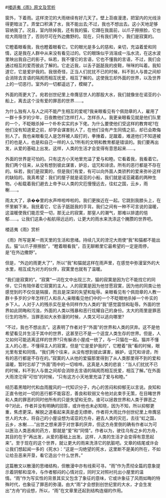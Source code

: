 #[楼适夷《雨》原文及赏析](https://www.vrrw.net/wx/8922.html)

窗外，下着雨。这样滂沱的大雨继续有好几天了。壁上苔痕漫漶，把室内的光线涂得更暗淡了。弄堂口积满了水，我不能出去;不过，我也不想出去。这小天地足够容纳我了。况且，室内除掉我，还有我的猫，它蹲在我面前，以爪子擦擦脸，它也给大雨阻住了，否则尽可在外边撒野的。现在，只有我们两个，我们是寂寞的。

它瞪着眼看我，我也瞪着眼看它。它的眼光是多么的慈和，亲切，充溢着爱和同情，这是我在人群中从来没有看见过的。它的眼珠似乎消溶成一泓水流，在这水波里映出我自己的影子。纵若，我不懂它的言语，它也不懂我的言语，不过，我们会通过相互的爱而彼此了解的。它走近我，以舌子舐舐我的皮鞋，咪咪的叫着。我知道它，它是爱护我的。我很奇怪，正当人们扰扰不已的时候，料不到人与兽之间却会消除去言语的隔阂而相互抚爱，相互了解的。这使我忘却外面的世界，以及世界上的一切恶行。室外的一切都遥远了，模糊了。

外面的雨更大了。宛若创世纪里上帝膺惩世人的那股大水，我们就像坐在诺亚的小船上，离去这个没有爱的罪恶的世界……。



为什么独有人与人之间不能产生相互的爱呢?我亲眼看见有个佩勋章的人，雇用了一群十多岁的少年，日夜教他们怎样打人，怎样杀人。我更亲眼看见就是他们队里的一个，不眨眼杀掉一个朴朴实实的乡下佬。为什么要使他们受这样的教育呢?在他们没有知道爱之前，却学会谋害别人了，在他们没有产生同情之前，却已会欺侮别人了。我也亲眼看见人是怎样被人殴打的，拳捶着，足蹴着，难道他们不知道被打的也是人，也是和自己一样的人么?所有的文明和教育都是错误的。我们要再出发，从爱的基础上出发。这样，人类的生活才会变得有意思起来……。

外面的世界是可怕的。只有这方小天地里充溢了爱与和睦。它看着我，我看着它。我们两个往来，从没有想到彼此谋害，妒忌，诅咒和诽谤。所有的恶行都是不存在的。纵若，我们是寂寞的，但是我们有爱，有可以向外面人类骄矜的爱来弥补这样的缺陷的。我真希望：我们的屋子就是诺亚的小船，我们就是诺亚藏着的两种生物。小船载着我们避去上帝予以人类的灾厄慢慢远去，往虹之国，云乡，雨榭……。

雨太大了，承��里的水声哗啦哗啦的。我们更挨近在一起。它跳到我膝头上，在怀里躺下来。我抚着它，它舌子舐舐我的手背。我们之间有一种不可言说的温暖，这温暖使我们能忍受一切，那无止的寂寞，那窒人的潮气，那难以排遣的悒郁……。让我们这条小船航得远远的，让更大的雨水来洗涤这个腌臜的世界吧。

楼适夷《雨》赏析

《雨》所写是某一雨天里的生活和思绪。持续几天的滂沱大雨使“我”和猫都不能出去。猫“以爪子擦擦脸”，“瞪着眼看我”，百无聊赖里它最希望的一定是雨停，是“在外边撒野”。

但是，“外边的雨更大了”，所以“我”和猫就这样在雨声里，在感觉中弥漫室外的大水里，相互成为对方的伙伴，寂寞里也就有了温暖。

“我们是寂寞的”。“寂寞”一词在文中出现三次，猫的寂寞是因为它不能找它的同伴，它只有陪伴着它寂寞的主人。人的寂寞是因为他甘愿寂寞，因为他的同类让他感觉到的不仅仅是隔膜，而且是深深的失望和耻辱。亲眼看见有个佩勋章的人教一群十多岁的少年怎样打人和杀人;亲眼看见他们中的一个不眨眼地杀掉一个朴实的乡下人。人对于人的残杀实在是令同样作为人类的“我”感觉震惊和耻辱。外面的世界如此阴晦和污浊，外面的人类以残暴和恶行炫耀自己的身份。太大的雨里是罪恶衍生的场所，当罪恶如大水弥漫的时候，人类又可以逃向哪里?

“不过，我也不想出去”。这表明了作者对于“外面”的世界和人类的厌弃。这不是他希望看见并生活于其中的世界，这甚至已不是一个适宜人类生存的世界。但是，人又如何可能逃离这样的世界?只有躲进小屋成一统了，与一只猫在一起。猫并不懂主人的心思，不懂得主人的寂寞，但是“它是爱护我的”，它瞪着“我”看的时候，眼光里有爱和同情。“我们两个往来，从没有想到彼此谋害，嫉妒，诅咒和诽谤，所有的恶行都是不存在的。”寂寞的人从他的爱猫那里得到了从人类那里得不到的爱和温暖，暂时忘却了“外面”雨中的一切喧哗。这真是人类的悲哀：“当人们扰扰不已的时候，料不到人与兽之间却会消除去言语的隔阂而相互抚爱，相互了解。”在外面大雨滂沱得“可怕”的时候，“只有这方小天地里充溢了爱与和睦。”

经历着黑暗时代和血雨腥风的一代知识分子，内心的苦闷和抑郁无以言说。良知和正直令他对一切的恶行都不能容忍，善良和软弱又令他对此束手无策，在目睹世界和人类的罪恶的同时他所有的只是失望和无奈。谁可以拯救世界和人类于罪恶之中?对此，作者并没有明确的回答，或许他也未必知晓，因为不知，所以抑郁更重，焦虑更深。解脱之道看起来真是虚无缥缈，作者将大雨比作创世纪里上帝膺惩世人的大水，将自己的小屋设想为诺亚的方舟，避去人类的灾厄，去往“虹之国，云乡，水榭……”出世之想来源于对世事的厌弃，但这方舟里倒的确有作者以为可以医治人类恶疾的药方，那就是“爱”和“同情”。作者以为，驶往乌有之乡的方舟，其目的在于“再出发，从爱的基础上出发。这样，人类的生活才会变得有意思起来”。至于现在的这个世界，就让更大的雨来洗涤它的肮脏吧。文章的结尾或许会让我们想起闻一多的《死水》：“这是一沟绝望的死水，这里断不是美的所在，不如让给丑恶来开垦，看它造出个什么世界。”

这篇散文以散漫的思绪结构，但散漫中亦有线索可寻。“雨”作为贯彻全篇的意象提示着阴郁和湿冷，与作者郁闷的心情对应，同时又对照衬托出小屋里的温情。“雨”作为写实性的背景其实又包含了象征的意味，它或许象征了风雨如晦的特殊时代，也象征了罪恶的弥漫。由大“雨”才会想到创世纪里的大水，才会生发出“方舟”的设想，所以，“雨”在文章里还起到结构连缀的作用。


